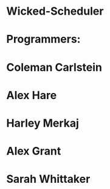 # Wicked-Scheduler
# Programmers:
#   Coleman Carlstein
#   Alex Hare
#   Harley Merkaj
#   Alex Grant
#   Sarah Whittaker
